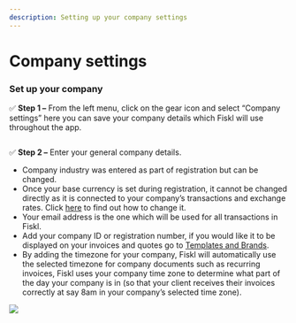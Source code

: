 ```yaml
---
description: Setting up your company settings
---
```


# Company settings

### Set up your company <a href="#kbsection0" id="kbsection0"></a>

✅ **Step 1 –** From the left menu, click on the gear icon and select “Company settings” here you can save your company details which Fiskl will use throughout the app.

<figure><img src="https://fiskl.com/wp-content/uploads/2023/06/menu-2.png" alt=""><figcaption></figcaption></figure>

✅ **Step 2 –** Enter your general company details.

* Company industry was entered as part of registration but can be changed.
* Once your base currency is set during registration, it cannot be changed directly as it is connected to your company’s transactions and exchange rates. Click [here](https://fiskl.com/help/changing-base-currency/) to find out how to change it.
* Your email address is the one which will be used for all transactions in Fiskl.
* Add your company ID or registration number, if you would like it to be displayed on your invoices and quotes go to [Templates and Brands](https://fiskl.com/help/templates-brands/).
* By adding the timezone for your company, Fiskl will automatically use the selected timezone for company documents such as recurring invoices, Fiskl uses your company time zone to determine what part of the day your company is in (so that your client receives their invoices correctly at say 8am in your company’s selected time zone).

![](https://fiskl.com/wp-content/uploads/2023/06/Company-details-3.png)
